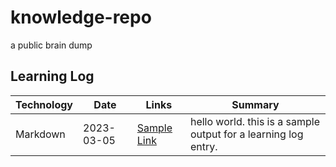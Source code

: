 # knowledge-repo
a public brain dump

## Learning Log

| Technology    | Date          | Links         | Summary       |
| ------------- | ------------- | ------------- | ------------- |
| Markdown | 2023-03-05 | [Sample Link](https://example.com/) | hello world. this is a sample output for a learning log entry.|

